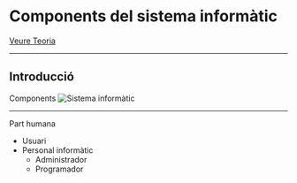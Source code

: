 # Components del sistema informàtic

[Veure Teoria](https://jrodr236.github.io/SOM/ComponentsDelSistemaInformatic.html)

---

## Introducció
Components
![Sistema informàtic](http://btechsmartclass.com/CP/images/software-hardware-user.png)

---

Part humana
* Usuari
* Personal informàtic
  * Administrador
  * Programador
